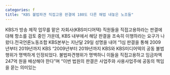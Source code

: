 ```yaml
---
categories: f
title: "KBS 불법파견 직접고용 판결에 180도 다른 해법 내놓은 노조들"
---
```

KBS가 방송 제작 업무를 맡은 자회사(KBS미디어텍) 직원들을 직접고용하라는 판결에 대해 항소를 검토 중인 가운데, KBS 내부에서 해당 판결을 조속히 이행하라는 요구가 나왔다.전국언론노동조합 KBS본부는 지난달 29일 성명을 내어 “1심 판결을 통해 2009년부터 2019년까지 KBS “2009년부터 2019년까지 KBS와 KBS미디어텍의 공동 불법행위가 명백하게 인정되었다. 불법파견행위가 명백하니 이들을 직접고용하고 임금차액 247억 원을 배상해야 한다”며 “이번 법원의 판결은 사업주와 사용사업주에 공동의 책임을 묻는 의미있는